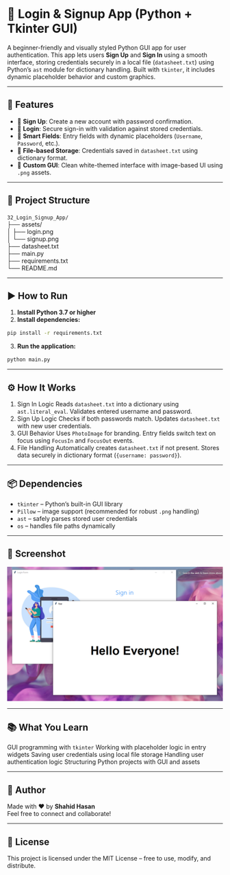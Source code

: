 # 🔐 Login & Signup App (Python + Tkinter GUI)

A beginner-friendly and visually styled Python GUI app for user authentication. This app lets users **Sign Up** and **Sign In** using a smooth interface, storing credentials securely in a local file (`datasheet.txt`) using Python’s `ast` module for dictionary handling. Built with `tkinter`, it includes dynamic placeholder behavior and custom graphics.

---

## 📌 Features

- 👤 **Sign Up**: Create a new account with password confirmation.
- 🔑 **Login**: Secure sign-in with validation against stored credentials.
- 🧠 **Smart Fields**: Entry fields with dynamic placeholders (`Username`, `Password`, etc.).
- 📁 **File-based Storage**: Credentials saved in `datasheet.txt` using dictionary format.
- 🎨 **Custom GUI**: Clean white-themed interface with image-based UI using `.png` assets.

---

## 📂 Project Structure

`32_Login_Signup_App/`  
├── assets/  
│   ├── login.png  
│   └── signup.png  
├── datasheet.txt  
├── main.py  
├── requirements.txt  
└── README.md  

---

## ▶️ How to Run

1. **Install Python 3.7 or higher**
2. **Install dependencies:**

```bash
pip install -r requirements.txt

```
3. **Run the application:**

```bash
python main.py
```

---

## ⚙️ How It Works

1. Sign In Logic
Reads `datasheet.txt` into a dictionary using `ast.literal_eval`.
Validates entered username and password.
2. Sign Up Logic
Checks if both passwords match.
Updates `datasheet.txt` with new user credentials.
3. GUI Behavior
Uses `PhotoImage` for branding.
Entry fields switch text on focus using `FocusIn` and `FocusOut` events.
4. File Handling
Automatically creates `datasheet.txt` if not present.
Stores data securely in dictionary format (`{username: password}`).

---

## 📦 Dependencies

- `tkinter` – Python’s built-in GUI library
- `Pillow` – image support (recommended for robust `.png` handling)
- `ast` – safely parses stored user credentials
- `os` – handles file paths dynamically

---

## 📸 Screenshot

![Login UI](assets/screenshot.png)

---

## 📚 What You Learn

GUI programming with `tkinter`
Working with placeholder logic in entry widgets
Saving user credentials using local file storage
Handling user authentication logic
Structuring Python projects with GUI and assets

---

## 👤 Author

Made with ❤️ by **Shahid Hasan**  
Feel free to connect and collaborate!

---

## 📄 License

This project is licensed under the MIT License – free to use, modify, and distribute.